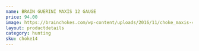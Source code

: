 ```yaml
---
name: BRAIN GUERINI MAXIS 12 GAUGE
price: 94.00
image: https://brainchokes.com/wp-content/uploads/2016/11/choke_maxis-400x300.jpg
layout: productdetails
category: hunting
sku: choke14
---
```

